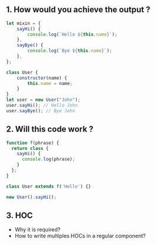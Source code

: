 ## 1. How would you achieve the output ?

```js
let mixin = {
    sayHi() {
        console.log(`Hello ${this.name}`);
    },
    sayBye() {
        console.log(`Bye ${this.name}`);
    },
};

class User {
    constructor(name) {
        this.name = name;
    }
}
let user = new User("John");
user.sayHi(); // Hello John
user.sayBye(); // Bye John
```



## 2. Will this code work ?
```js
function f(phrase) {
  return class {
    sayHi() {
      console.log(phrase);
    }
  };
}

class User extends f('Hello') {}

new User().sayHi();
```

## 3. HOC
- Why it is required?
- How to write multiples HOCs in a regular component?
